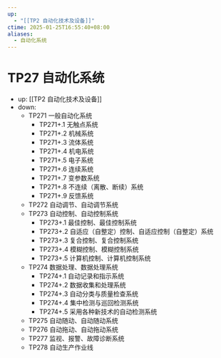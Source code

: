 ```yaml
---
up:
  - "[[TP2 自动化技术及设备]]"
ctime: 2025-01-25T16:55:40+08:00
aliases:
  - 自动化系统
---
```


# TP27 自动化系统

- up: [[TP2 自动化技术及设备]]
- down:	
	- TP271 一般自动化系统
		- TP271+.1 无触点系统
		- TP271+.2 机械系统
		- TP271+.3 流体系统
		- TP271+.4 机电系统
		- TP271+.5 电子系统
		- TP271+.6 连续系统
		- TP271+.7 变参数系统
		- TP271+.8 不连续（离散、断续）系统
		- TP271+.9 反馈系统
	- TP272 自动调节、自动调节系统
	- TP273 自动控制、自动控制系统
		- TP273+.1 最佳控制、最佳控制系统
		- TP273+.2 自适应（自整定）控制、自适应控制（自整定）系统
		- TP273+.3 复合控制、复合控制系统
		- TP273+.4 模糊控制、模糊控制系统
		- TP273+.5 计算机控制、计算机控制系统
	- TP274 数据处理、数据处理系统
		- TP274+.1 自动记录和指示系统
		- TP274+.2 数据收集和处理系统
		- TP274+.3 自动分类与质量检查系统
		- TP274+.4 集中检测与巡回检测系统
		- TP274+.5 采用各种新技术的自动检测系统
	- TP275 自动随动、自动随动系统
	- TP276 自动拖动、自动拖动系统
	- TP277 监视、报警、故障诊断系统
	- TP278 自动生产作业线
	
